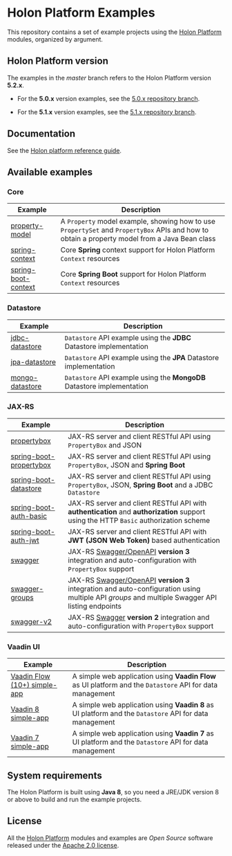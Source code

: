 # Holon Platform Examples

This repository contains a set of example projects using the [Holon Platform](https://holon-platform.com) modules, organized by argument.

## Holon Platform version

The examples in the _master_ branch refers to the Holon Platform version __5.2.x__.

- For the __5.0.x__ version examples, see the [5.0.x repository branch](https://github.com/holon-platform/holon-examples/tree/5.0.x).

- For the __5.1.x__ version examples, see the [5.1.x repository branch](https://github.com/holon-platform/holon-examples/tree/5.1.x).

## Documentation

See the [Holon platform reference guide](https://docs.holon-platform.com/current/reference).

## Available examples

### Core
Example | Description
------- | -----------
[property-model](core/property-model)| A `Property` model example, showing how to use `PropertySet` and `PropertyBox` APIs and how to obtain a property model from a Java Bean class
[spring-context](core/spring-context)| Core __Spring__ context support for Holon Platform `Context` resources
[spring-boot-context](core/spring-boot-context)| Core __Spring Boot__ support for Holon Platform `Context` resources

### Datastore
Example | Description
------- | -----------
[jdbc-datastore](datastore/jdbc-datastore)| `Datastore` API example using the **JDBC** Datastore implementation
[jpa-datastore](datastore/jpa-datastore)| `Datastore` API example using the **JPA** Datastore implementation
[mongo-datastore](datastore/mongo-datastore)| `Datastore` API example using the **MongoDB** Datastore implementation

### JAX-RS

Example | Description
------- | -----------
[propertybox](jax-rs/propertybox)| JAX-RS server and client RESTful API using `PropertyBox` and JSON
[spring-boot-propertybox](jax-rs/spring-boot-propertybox)| JAX-RS server and client RESTful API using `PropertyBox`, JSON and __Spring Boot__
[spring-boot-datastore](jax-rs/spring-boot-datastore)| JAX-RS server and client RESTful API using `PropertyBox`, JSON, __Spring Boot__ and a JDBC `Datastore`
[spring-boot-auth-basic](jax-rs/spring-boot-auth-basic)| JAX-RS server and client RESTful API with __authentication__ and __authorization__ support using the HTTP `Basic` authorization scheme
[spring-boot-auth-jwt](jax-rs/spring-boot-auth-jwt)| JAX-RS server and client RESTful API with __JWT (JSON Web Token)__ based authentication
[swagger](jax-rs/swagger)| JAX-RS [Swagger/OpenAPI](https://swagger.io) __version 3__ integration and auto-configuration with `PropertyBox` support
[swagger-groups](jax-rs/swagger-groups)| JAX-RS [Swagger/OpenAPI](https://swagger.io) __version 3__ integration and auto-configuration using multiple API _groups_ and multiple Swagger API listing endpoints
[swagger-v2](jax-rs/swagger-v2)| JAX-RS [Swagger](https://swagger.io) __version 2__ integration and auto-configuration with `PropertyBox` support

### Vaadin UI

Example | Description
------- | -----------
[Vaadin Flow (10+) simple-app](ui-vaadin-flow/simple-app)| A simple web application using __Vaadin Flow__ as UI platform and the `Datastore` API for data management
[Vaadin 8 simple-app](ui-vaadin/simple-app)| A simple web application using __Vaadin 8__ as UI platform and the `Datastore` API for data management
[Vaadin 7 simple-app](ui-vaadin7/simple-app)| A simple web application using __Vaadin 7__ as UI platform and the `Datastore` API for data management

## System requirements

The Holon Platform is built using __Java 8__, so you need a JRE/JDK version 8 or above to build and run the example projects.

## License

All the [Holon Platform](https://holon-platform.com) modules and examples are _Open Source_ software released under the [Apache 2.0 license](LICENSE).
